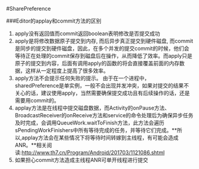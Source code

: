 #SharePreference

###Editor的applay和commit方法的区别

1. apply没有返回值而commit返回boolean表明修改是否提交成功 
2. apply是将修改数据原子提交到内存, 而后异步真正提交到硬件磁盘, 而commit是同步的提交到硬件磁盘，因此，在多个并发的提交commit的时候，他们会等待正在处理的commit保存到磁盘后在操作，从而降低了效率。而apply只是原子的提交到内容，后面有调用apply的函数的将会直接覆盖前面的内存数据，这样从一定程度上提高了很多效率。 
3. apply方法不会提示任何失败的提示。 
由于在一个进程中，sharedPreference是单实例，一般不会出现并发冲突，如果对提交的结果不关心的话，建议使用apply，当然需要确保提交成功且有后续操作的话，还是需要用commit的。
4. applay方法是在线程中提交磁盘数据，而Activity的onPause方法、BroadcastReceiver的onReceive方法和service的命令处理后为确保异步任务及时完成，会调用QueueWork.waitToFinish方法，此方法会遍历sPendingWorkFinishers中所有等待完成的任务，并等待它们完成。**所以,applay方法会在某些情况下将等待时间转嫁到主线程，有可能会造成ANR。**相关阅读:<http://www.th7.cn/Program/Android/201703/1121086.shtml>
5. 如果担心commit方法造成主线程ANR可单开线程进行提交